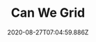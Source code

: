 ---
title: Can We Grid
date: "2020-08-27T07:04:59.886Z"
description: "In which Gareth squares up. (Or rectangles, definitely love a good square though.)"
---